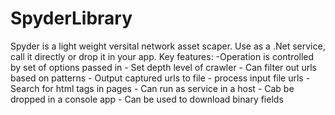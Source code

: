 # SpyderLibrary
Spyder is a light weight versital network asset scaper.  Use as a .Net service, call it directly or drop it in your app.
Key features:
    -Operation is controlled by set of options passed in
    - Set depth level of crawler
    - Can filter out urls based on patterns
    - Output captured urls to file
    - process input file urls
    - Search for html tags in pages
    - Can run as service in a host
    - Cab be dropped in a console app
    - Can be used to download binary fields
